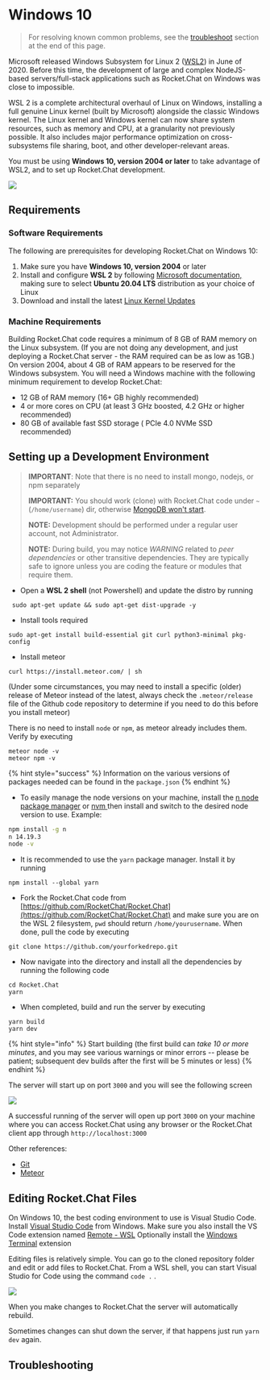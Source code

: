 # Windows 10

> For resolving known common problems, see the [troubleshoot](windows-10.md#troubleshooting) section at the end of this page.

Microsoft released Windows Subsystem for Linux 2 ([WSL2](https://docs.microsoft.com/en-us/windows/wsl/wsl2-index)) in June of 2020. Before this time, the development of large and complex NodeJS-based servers/full-stack applications such as Rocket.Chat on Windows was close to impossible.

WSL 2 is a complete architectural overhaul of Linux on Windows, installing a full genuine Linux kernel (built by Microsoft) alongside the classic Windows kernel. The Linux kernel and Windows kernel can now share system resources, such as memory and CPU, at a granularity not previously possible. It also includes major performance optimization on cross-subsystems file sharing, boot, and other developer-relevant areas.

You must be using **Windows 10, version 2004 or later** to take advantage of WSL2, and to set up Rocket.Chat development.

![](../../.gitbook/assets/msinfo.png)

## Requirements

### Software Requirements

The following are prerequisites for developing Rocket.Chat on Windows 10:

1. Make sure you have **Windows 10, version 2004** or later
2. Install and configure **WSL 2** by following [Microsoft documentation,](https://docs.microsoft.com/en-us/windows/wsl/install-win10) making sure to select **Ubuntu 20.04 LTS** distribution as your choice of Linux
3. Download and install the latest [Linux Kernel Updates](https://docs.microsoft.com/en-us/windows/wsl/wsl2-kernel)

### Machine Requirements

Building Rocket.Chat code requires a minimum of 8 GB of RAM memory on the Linux subsystem. (If you are not doing any development, and just deploying a Rocket.Chat server - the RAM required can be as low as 1GB.) On version 2004, about 4 GB of RAM appears to be reserved for the Windows subsystem. You will need a Windows machine with the following minimum requirement to develop Rocket.Chat:

* 12 GB of RAM memory (16+ GB highly recommended)
* 4 or more cores on CPU (at least 3 GHz boosted, 4.2 GHz or higher recommended)
* 80 GB of available fast SSD storage ( PCIe 4.0 NVMe SSD recommended)

## Setting up a Development Environment

> **IMPORTANT**: Note that there is no need to install mongo, nodejs, or npm separately
>
> **IMPORTANT:** You should work (clone) with Rocket.Chat code under `~` (`/home/username`) dir, otherwise [MongoDB won't start](https://stackoverflow.com/a/39278452).
>
> **NOTE:** Development should be performed under a regular user account, not Administrator.
>
> **NOTE:** During build, you may notice _WARNING_ related to _peer dependencies_ or other transitive dependencies. They are typically safe to ignore unless you are coding the feature or modules that require them.

* Open a **WSL 2 shell** (not Powershell) and update the distro by running

```
 sudo apt-get update && sudo apt-get dist-upgrade -y
```

* Install tools required

```
sudo apt-get install build-essential git curl python3-minimal pkg-config
```

* Install meteor

```
curl https://install.meteor.com/ | sh
```

(Under some circumstances, you may need to install a specific (older) release of Meteor instead of the latest, always check the `.meteor/release` file of the Github code repository to determine if you need to do this before you install meteor)

There is no need to install `node` or `npm`, as meteor already includes them. Verify by executing

```
meteor node -v
meteor npm -v
```

{% hint style="success" %}
Information on the various versions of packages needed can be found in the `package.json`
{% endhint %}

* To easily manage the node versions on your machine, install the [n node package manager](https://www.npmjs.com/package/n) or [nvm ](https://github.com/nvm-sh/nvm)then install and switch to the desired node version to use. Example:

```bash
npm install -g n
n 14.19.3
node -v
```

* It is recommended to use the `yarn` package manager. Install it by running

```
npm install --global yarn
```

* Fork the Rocket.Chat code from [https://github.com/RocketChat/Rocket.Chat](https://github.com/RocketChat/Rocket.Chat) and make sure you are on the WSL 2 filesystem, `pwd` should return `/home/yourusername`. When done, pull the code by executing

```
git clone https://github.com/yourforkedrepo.git
```

* Now navigate into the directory and install all the dependencies by running the following code

```
cd Rocket.Chat
yarn
```

* When completed, build and run the server by executing

```
yarn build
yarn dev
```

{% hint style="info" %}
Start building (the first build can _take 10 or more minutes_, and you may see various warnings or minor errors -- please be patient; subsequent dev builds after the first will be 5 minutes or less)
{% endhint %}

The server will start up on port `3000` and you will see the following screen

![](<../../.gitbook/assets/image (23).png>)

A successful running of the server will open up port `3000` on your machine where you can access Rocket.Chat using any browser or the Rocket.Chat client app through `http://localhost:3000`

Other references:

* [Git](https://git-scm.com/book/en/v2/Getting-Started-Installing-Git)
* [Meteor](https://www.meteor.com/install)

## Editing Rocket.Chat Files

On Windows 10, the best coding environment to use is Visual Studio Code. Install [Visual Studio Code](https://code.visualstudio.com/download) from Windows. Make sure you also install the VS Code extension named [Remote - WSL](https://marketplace.visualstudio.com/items?itemName=ms-vscode-remote.remote-wsl) Optionally install the [Windows Terminal](https://www.microsoft.com/en-ca/p/windows-terminal-preview/9n0dx20hk701?rtc=1) extension

Editing files is relatively simple. You can go to the cloned repository folder and edit or add files to Rocket.Chat. From a WSL shell, you can start Visual Studio for Code using the command `code .` .

![](../../.gitbook/assets/vscode.png)

When you make changes to Rocket.Chat the server will automatically rebuild.

Sometimes changes can shut down the server, if that happens just run `yarn dev` again.

## Troubleshooting
